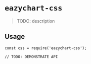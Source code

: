 # `eazychart-css`

> TODO: description

## Usage

```
const css = require('eazychart-css');

// TODO: DEMONSTRATE API
```
